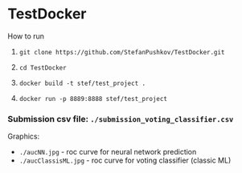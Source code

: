# TestDocker

How to run

1. `git clone https://github.com/StefanPushkov/TestDocker.git`

2. `cd TestDocker`

3. `docker build -t stef/test_project .`

4. `docker run -p 8889:8888 stef/test_project`


### Submission csv file: `./submission_voting_classifier.csv`

Graphics: 
-  `./aucNN.jpg` - roc curve for neural network prediction
-  `./aucClassisML.jpg` - roc curve for voting classifier (classic ML)